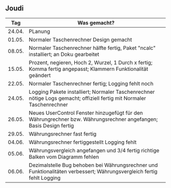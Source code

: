 ## Joudi
| Tag    | Was gemacht?                                                                                                          |
| ------ | --------------------------------------------------------------------------------------------------------------------- |
| 24.04. | PLanung                                                                                                               |
| 01.05. | Normaler Taschenrechner Design gemacht                                                                                |
| 08.05. | Normaler Taschenrechner hälfte fertig, Paket "ncalc" installiert; an Doku gearbeitet                                  |
| 15.05. | Prozent, negieren, Hoch 2, Wurzel, 1 Durch x fertig; Komma fertig angepasst; Klammern Funktionalität geändert         |
| 22.05. | Normaler Taschenrechner fertig; Logging fehlt noch                                                                    |
| 24.05. | Logging Pakete installiert; Normaler Taschenrechner nötige Logs gemacht; offiziell fertig mit Normaler Taschenrechner |
| 26.05. | Neues UserControl Fenster hinzugefügt für den Währungrechner bzw. Währungsrechner angefangen; Basis Design fertig     |
| 29.05. | Währungsrechner fast fertig                                                                                           |
| 04.06. | Währungsrechner fertiggestellt Logging fehlt                                                                          |
| 05.06. | Währungsvergleich angefangen und 3/4 fertig richtige Balken vom Diagramm fehlen                                       |
| 06.06. | Dezimalstelle Bug behoben bei Währungsrechner und Funktionalitäten verbessert; Währungsvergleich fertig fehlt Logging |